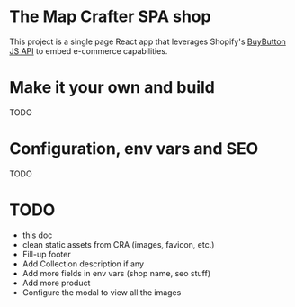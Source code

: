 # The Map Crafter SPA shop
This project is a single page React app that leverages Shopify's [BuyButton JS API](http://shopify.github.io/buy-button-js/) to embed e-commerce capabilities.

# Make it your own and build
TODO

# Configuration, env vars and SEO
TODO

# TODO
- this doc
- clean static assets from CRA (images, favicon, etc.)
- Fill-up footer
- Add Collection description if any
- Add more fields in env vars (shop name, seo stuff)
- Add more product
- Configure the modal to view all the images
